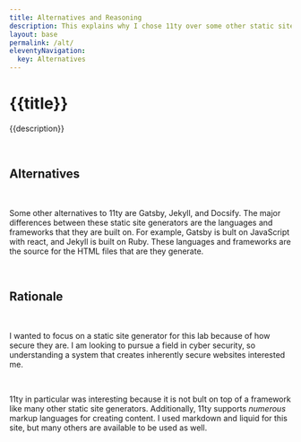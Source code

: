 ```yaml
---
title: Alternatives and Reasoning
description: This explains why I chose 11ty over some other static site generators.
layout: base
permalink: /alt/
eleventyNavigation:
  key: Alternatives
---
```

<div class="container">

  # {{title}}

  {{description}}

  <br>

  ## Alternatives

  <br>

  Some other alternatives to 11ty are Gatsby, Jekyll, and Docsify. The major differences between these static site generators are the languages and frameworks that they are built on. For example, Gatsby is bult on JavaScript with react, and Jekyll is built on Ruby. These languages and frameworks are the source for the HTML files that are they generate.

  <br>

  ## Rationale

  <br>

  I wanted to focus on a static site generator for this lab because of how secure they are. I am looking to pursue a field in cyber security, so understanding a system that creates inherently secure websites interested me.

  <br>

  11ty in particular was interesting because it is not bult on top of a framework like many other static site generators. Additionally, 11ty supports _numerous_ markup languages for creating content. I used markdown and liquid for this site, but many others are available to be used as well.
</div>